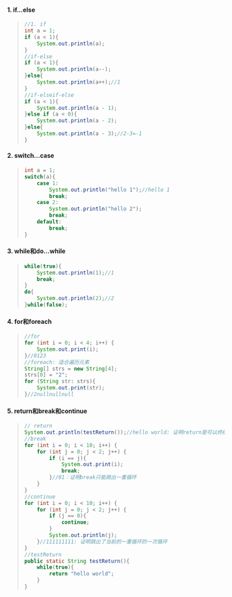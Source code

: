 #### 1. if...else

> ```java
> //1. if
> int a = 1;
> if (a < 1){
>     System.out.println(a);
> }
> //if-else
> if (a < 1){
>     System.out.println(a--);
> }else{
>     System.out.println(a++);//1
> }
> //if-elseif-else
> if (a < 1){
>     System.out.println(a - 1);
> }else if (a < 0){
>     System.out.println(a - 2);
> }else{
>     System.out.println(a - 3);//2-3=-1
> }
> ```

#### 2. switch...case

> ```java
> int a = 1;
> switch(a){
>     case 1:
>         System.out.println("hello 1");//hello 1
>         break;
>     case 2:
>         System.out.println("hello 2");
>         break;
>     default:
>         break;
> }
> ```

#### 3. while和do...while

> ```java
> while(true){
>     System.out.println(1);//1
>     break;
> }
> do{
>     System.out.println(2);//2
> }while(false);
> ```

#### 4. for和foreach

> ```java
> //for
> for (int i = 0; i < 4; i++) {
>     System.out.print(i);
> }//0123
> //foreach: 适合遍历元素
> String[] strs = new String[4];
> strs[0] = "2";
> for (String str: strs){
>     System.out.print(str);
> }//2nullnullnull
> ```

#### 5. return和break和continue

> ```java
> // return
> System.out.println(testReturn());//hello world: 证明return是可以终结函数，并且将程序控制权交回方法调用者
> //break
> for (int i = 0; i < 10; i++) {
>     for (int j = 0; j < 2; j++) {
>         if (i == j){
>             System.out.print(i);
>             break;
>         }//01：证明break只能跳出一重循环
>     }
> }
> //continue
> for (int i = 0; i < 10; i++) {
>     for (int j = 0; j < 2; j++) {
>         if (j == 0){
>             continue;
>         }
>         System.out.println(j);
>     }//111111111: 证明跳出了当前的一重循环的一次循环
> }
> //testReturn
> public static String testReturn(){
>     while(true){
>         return "hello world";
>     }
> }
> ```
